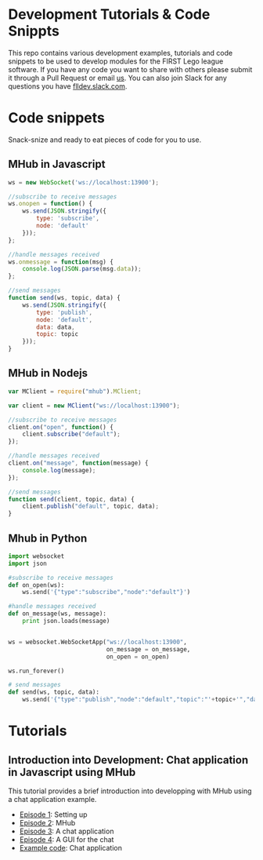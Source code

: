 # Development Tutorials & Code Snippts
This repo contains various development examples, tutorials and code snippets to be used to develop modules for the FIRST Lego league software. If you have any code you want to share with others please submit it through a Pull Request or email [us](mailto:info@fll-tools.com). You can also join Slack for any questions you have [flldev.slack.com](https://flldev.slack.com).

# Code snippets
Snack-snize and ready to eat pieces of code for you to use.

## MHub in Javascript

```JavaScript
ws = new WebSocket('ws://localhost:13900');

//subscribe to receive messages
ws.onopen = function() {
    ws.send(JSON.stringify({
        type: 'subscribe',
        node: 'default'
    }));
};

//handle messages received
ws.onmessage = function(msg) {
    console.log(JSON.parse(msg.data));
};

//send messages
function send(ws, topic, data) {
    ws.send(JSON.stringify({
        type: 'publish',
        node: 'default',
        data: data,
        topic: topic
    }));
}
```

## MHub in Nodejs

```JavaScript
var MClient = require("mhub").MClient;

var client = new MClient("ws://localhost:13900");

//subscribe to receive messages
client.on("open", function() {
    client.subscribe("default");
});

//handle messages received
client.on("message", function(message) {
    console.log(message);
});

//send messages
function send(client, topic, data) {
	client.publish("default", topic, data);
}
```

## Mhub in Python

```Python
import websocket
import json

#subscribe to receive messages
def on_open(ws):
    ws.send('{"type":"subscribe","node":"default"}')

#handle messages received
def on_message(ws, message):
    print json.loads(message)


ws = websocket.WebSocketApp("ws://localhost:13900",
                            on_message = on_message,
                            on_open = on_open)

ws.run_forever()

# send messages
def send(ws, topic, data):
    ws.send('{"type":"publish","node":"default","topic":"'+topic+'","data":'+json.dumps(data)+'}')
```

# Tutorials

## Introduction into Development: Chat application in Javascript using MHub
This tutorial provides a brief introduction into developping with MHub using a chat application example.  

- [Episode 1](https://www.youtube.com/watch?v=VfzPSmkNXWI&list=PLm7xyTqWtniElEuRqvtezmdHpEuAGWMj9&index=1): Setting up
- [Episode 2](https://www.youtube.com/watch?v=TRSJUfSS_LM&list=PLm7xyTqWtniElEuRqvtezmdHpEuAGWMj9&index=2): MHub
- [Episode 3](https://www.youtube.com/watch?v=OVQxqZ4bQIM&list=PLm7xyTqWtniElEuRqvtezmdHpEuAGWMj9&index=3): A chat application
- [Episode 4](https://www.youtube.com/watch?v=Yx1VF1vb6eA&index=4&list=PLm7xyTqWtniElEuRqvtezmdHpEuAGWMj9): A GUI for the chat
- [Example code](https://github.com/FirstLegoLeague/dev-tutorials/tree/master/Chat-app%20using%20Mhub): Chat application

